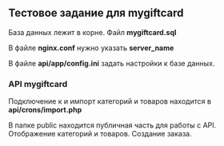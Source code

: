 ## Тестовое задание для mygiftcard

База данных лежит в корне. Файл **mygiftcard.sql**

В файле **nginx.conf** нужно указать **server_name**

В файле **api/app/config.ini** задать настройки к базе данных.

### API mygiftcard

Подключение к и импорт категорий и товаров находится в **api/crons/import.php**

В папке public находится публичная часть для работы с API. Отображение категорий и товаров. Создание заказа.
